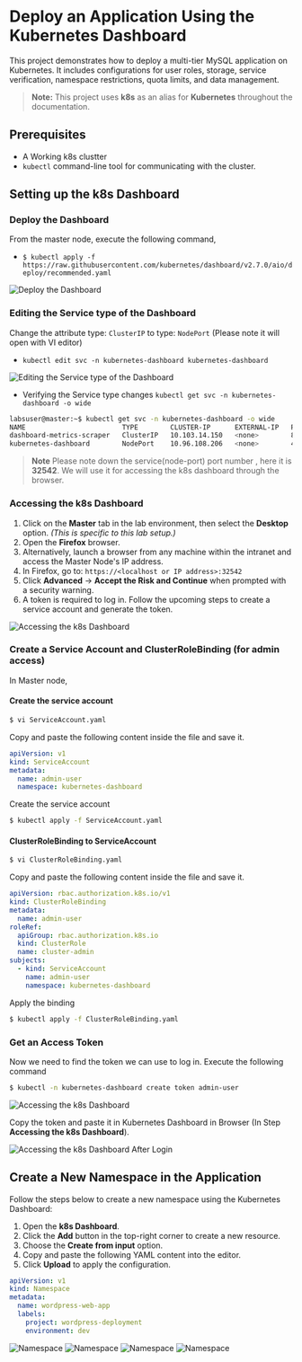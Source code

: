 # Deploy an Application Using the Kubernetes Dashboard
This project demonstrates how to deploy a multi-tier MySQL application on Kubernetes. It includes configurations for user roles, storage, service verification, namespace restrictions, quota limits, and data management.

> **Note:** This project uses **k8s** as an alias for **Kubernetes** throughout the documentation.

## Prerequisites
- A Working k8s clustter
- `kubectl` command-line tool for communicating with the cluster.

## Setting up the k8s Dashboard

### Deploy the Dashboard
From the master node, execute the following command, 
- `$ kubectl apply -f https://raw.githubusercontent.com/kubernetes/dashboard/v2.7.0/aio/deploy/recommended.yaml`

![Deploy the Dashboard](./images/deploy-k8s-dashboard.png)

### Editing the Service type of the Dashboard
Change the attribute type: `ClusterIP` to type: `NodePort` (Please note it will open with VI editor)
- `kubectl edit svc -n kubernetes-dashboard kubernetes-dashboard`

![Editing the Service type of the Dashboard](./images/k8s-dashboard-svc-type.png)

- Verifying the Service type changes `kubectl get svc -n kubernetes-dashboard -o wide`
```bash
labsuser@master:~$ kubectl get svc -n kubernetes-dashboard -o wide
NAME                        TYPE        CLUSTER-IP      EXTERNAL-IP   PORT(S)         AGE   SELECTOR
dashboard-metrics-scraper   ClusterIP   10.103.14.150   <none>        8000/TCP        14m   k8s-app=dashboard-metrics-scraper
kubernetes-dashboard        NodePort    10.96.108.206   <none>        443:32542/TCP   14m   k8s-app=kubernetes-dashboard
```
> **Note** Please note down the service(node-port) port number , here it is **32542**. We will use it for accessing the k8s dashboard through the browser.

### Accessing the k8s Dashboard

1. Click on the **Master** tab in the lab environment, then select the **Desktop** option. *(This is specific to this lab setup.)*
2. Open the **Firefox** browser.
3. Alternatively, launch a browser from any machine within the intranet and access the Master Node's IP address.
4. In Firefox, go to: `https://<localhost or IP address>:32542`
5. Click **Advanced** → **Accept the Risk and Continue** when prompted with a security warning.
6. A token is required to log in. Follow the upcoming steps to create a service account and generate the token.

![Accessing the k8s Dashboard](./images/k8s-dashboard-token.png)

### Create a Service Account and ClusterRoleBinding (for admin access)

In Master node,
#### Create the service account
```bash
$ vi ServiceAccount.yaml 
```
Copy and paste the following content inside the file and save it.

```YAML
apiVersion: v1
kind: ServiceAccount
metadata:
  name: admin-user
  namespace: kubernetes-dashboard
```
Create the service account
```bash
$ kubectl apply -f ServiceAccount.yaml
```
#### ClusterRoleBinding to ServiceAccount
```bash
$ vi ClusterRoleBinding.yaml
``` 
Copy and paste the following content inside the file and save it.
```YAML
apiVersion: rbac.authorization.k8s.io/v1
kind: ClusterRoleBinding
metadata:
  name: admin-user
roleRef:
  apiGroup: rbac.authorization.k8s.io
  kind: ClusterRole
  name: cluster-admin
subjects:
  - kind: ServiceAccount
    name: admin-user
    namespace: kubernetes-dashboard
```
Apply the binding
```bash
$ kubectl apply -f ClusterRoleBinding.yaml
```
### Get an Access Token
Now we need to find the token we can use to log in. Execute the following command
```bash
$ kubectl -n kubernetes-dashboard create token admin-user
```
![Accessing the k8s Dashboard](./images/k8s-dashboard-token-2.png)

Copy the token and paste it in Kubernetes Dashboard in Browser (In Step **Accessing the k8s Dashboard**).

![Accessing the k8s Dashboard After Login](./images/k8s-dashboard.png)

## Create a New Namespace in the Application

Follow the steps below to create a new namespace using the Kubernetes Dashboard:

1. Open the **k8s Dashboard**.
2. Click the **Add** button in the top-right corner to create a new resource.
3. Choose the **Create from input** option.
4. Copy and paste the following YAML content into the editor.
5. Click **Upload** to apply the configuration.
```YAML
apiVersion: v1
kind: Namespace
metadata:
  name: wordpress-web-app
  labels:
    project: wordpress-deployment
    environment: dev
```
![Namespace](./images/create-nr.png)
![Namespace](./images/create-ns-1.png)
![Namespace](./images/create-ns-2.png)
![Namespace](./images/create-ns-3.png)
